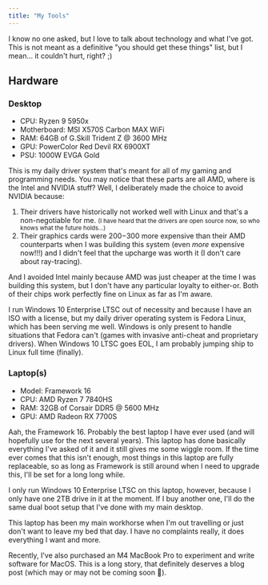 ```yaml
---
title: "My Tools"
---
```


I know no one asked, but I love to talk about technology and what I've got. This is not meant as a definitive "you should get these things" list, but I mean... it couldn't hurt, right? ;)

## Hardware

### Desktop

- CPU: Ryzen 9 5950x
- Motherboard: MSI X570S Carbon MAX WiFi
- RAM: 64GB of G.Skill Trident Z @ 3600 MHz
- GPU: PowerColor Red Devil RX 6900XT
- PSU: 1000W EVGA Gold

This is my daily driver system that's meant for all of my gaming and programming needs. You may notice that these parts are all AMD, where is the Intel and NVIDIA stuff? Well, I deliberately made the choice to avoid NVIDIA because:

1. Their drivers have historically not worked well with Linux and that's a non-negotiable for me. <small>(I have heard that the drivers are open source now, so who knows what the future holds...)</small>
2. Their graphics cards were $200-$300 more expensive than their AMD counterparts when I was building this system (even *more* expensive now!!!) and I didn't feel that the upcharge was worth it (I don't care about ray-tracing).

And I avoided Intel mainly because AMD was just cheaper at the time I was building this system, but I don't have any particular loyalty to either-or. Both of their chips work perfectly fine on Linux as far as I'm aware.

I run Windows 10 Enterprise LTSC out of necessity and because I have an ISO with a license, but my daily driver operating system is Fedora Linux, which has been serving me well. Windows is only present to handle situations that Fedora can't (games with invasive anti-cheat and proprietary drivers). When Windows 10 LTSC goes EOL, I am probably jumping ship to Linux full time (finally).

### Laptop(s)

- Model: Framework 16
- CPU: AMD Ryzen 7 7840HS
- RAM: 32GB of Corsair DDR5 @ 5600 MHz
- GPU: AMD Radeon RX 7700S

Aah, the Framework 16. Probably the best laptop I have ever used (and will hopefully use for the next several years). This laptop has done basically everything I've asked of it and it still gives me some wiggle room. If the time ever comes that this isn't enough, most things in this laptop are fully replaceable, so as long as Framework is still around when I need to upgrade this, I'll be set for a long long while.

I only run Windows 10 Enterprise LTSC on this laptop, however, because I only have one 2TB drive in it at the moment. If I buy another one, I'll do the same dual boot setup that I've done with my main desktop.

This laptop has been my main workhorse when I'm out travelling or just don't want to leave my bed that day. I have no complaints really, it does everything I want and more.

Recently, I've also purchased an M4 MacBook Pro to experiment and write software for MacOS. This is a long story, that definitely deserves a blog post (which may or may not be coming soon 👀).
